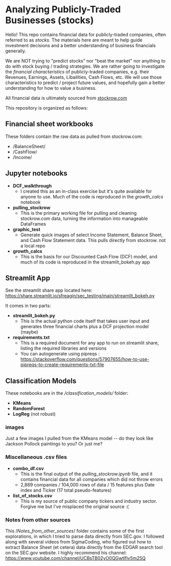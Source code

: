 # Analyzing Publicly-Traded Businesses (stocks)

Hello! This repo contains financial data for publicly-traded companies, often referred to as *stocks*. The materials here are meant to help guide investment decisions and a better understanding of business financials generally.

We are NOT trying to "predict stocks" nor "beat the market" nor anything to do with stock buying / trading strategies. We are rather going to investigate the *financial characteristics* of publicly-traded companies, e.g. their Revenues, Earnings, Assets, Libailities, Cash Flows, etc. We will use those characteristics to predict / project future values, and hopefully gain a better understanding for how to value a business.

All financial data is ultimately sourced from [stockrow.com](https://stockrow.com/)

This repository is organized as follows:
## Financial sheet workbooks
These folders contain the raw data as pulled from stockrow.com:
- /BalanceSheet/
- /CashFlow/
- /Income/


## Jupyter notebooks
- **DCF_walkthrough**
    - I created this as an in-class exercise but it's quite available for anyone to use. Much of the code is reproduced in the *growth_calcs* notebook
- **pulling_stockrow**
    - This is the primary working file for pulling and cleaning stockrow.com data, turning the information into manageable DataFrames
- **graphic_test**
    - Generate quick images of select Income Statement, Balance Sheet, and Cash Flow Statement data. This pulls directly from stockrow. not a local repo
- **growth_calcs**
    - This is the basis for our Discounted Cash Flow (DCF) model, and much of its code is reproduced in the streamlit_bokeh.py app

## Streamlit App
See the streamlit share app located here: https://share.streamlit.io/sfreagin/sec_testing/main/streamlit_bokeh.py

It comes in two parts:
- **streamlit_bokeh.py**
    - This is the actual python code itself that takes user input and generates three financial charts plus a DCF projection model (maybe)
- **requirements.txt**
    - This is a required document for any app to run on streamlit share, listing the required libraries and versions
    - You can autogenerate using pipreqs : https://stackoverflow.com/questions/57907655/how-to-use-pipreqs-to-create-requirements-txt-file
    
## Classification Models
These notebooks are in the */classification_models/* folder:
- **KMeans**
- **RandomForest**
- **LogReg** (not robust)

### images
Just a few images I pulled from the KMeans model -- do they look like Jackson Pollock paintings to you? Or just me?

### Miscellaneous .csv files
- **combo_df.csv**
    - This is the final output of the *pulling_stockrow.ipynb* file, and it contains financial data for all companies which did not throw errors
    - 2,889 companies / 104,000 rows of data / 15 features plus Date index and Ticker (17 total pseudo-features)
- **list_of_stocks.csv**
    - This is my source of public company tickers and industry sector. Forgive me but I've misplaced the original source :(
    
### Notes from other sources
This /*Notes_from_other_sources*/ folder contains some of the first explorations, in which I tried to parse data directly from SEC.gov. I followed along with several videos from SigmaCoding, who figured out how to extract Balance Sheet (et cetera) data directly from the EDGAR search tool on the SEC.gov website. I highly recommend his channel: https://www.youtube.com/channel/UCBsTB02yO0QGwtlfiv5m25Q

